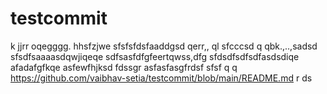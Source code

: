 # testcommit
k
jjrr
oqegggg.
hhsfzjwe
sfsfsfdsfaaddgsd  qerr,,  ql
sfcccsd q qbk.,..,sadsd
sfsdfsaaaasdqwjiqeqe
sdfsasfdfgfeertqwss,dfg
sfdsdfsdfsdfasdsdiqe
afadafgfkqe
asfewfhjksd
fdssgr
asfasfasgfrdsf
sfsf
  q q
https://github.com/vaibhav-setia/testcommit/blob/main/README.md
r
ds

